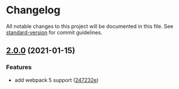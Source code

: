 # Changelog

All notable changes to this project will be documented in this file. See [standard-version](https://github.com/conventional-changelog/standard-version) for commit guidelines.

## [2.0.0](https://github.com/dromru/encoding-plugin/compare/v1.2.0...v2.0.0) (2021-01-15)


### Features

* add webpack 5 support ([247232e](https://github.com/dromru/encoding-plugin/commit/247232ec722628a68f7bd60cb3991b03de0d8dce))
